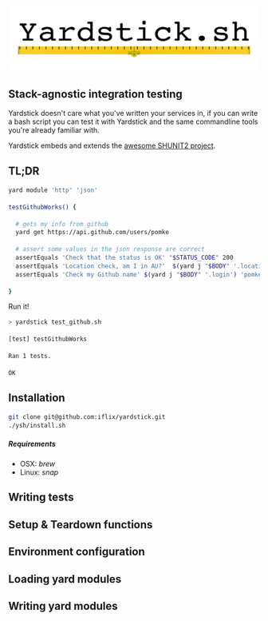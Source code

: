 ![Yardstick Logo](/ysh/yardstick.png?raw=true)

##  Stack-agnostic integration testing

Yardstick doesn't care what you've written your services in, if you can
write a bash script you can test it with Yardstick and the same commandline
tools you're already familiar with. 

Yardstick embeds and extends the [awesome SHUNIT2 project](https://github.com/kward/shunit2).


## TL;DR

```bash
yard module 'http' 'json' 

testGithubWorks() {

  # gets my info from github
  yard get https://api.github.com/users/pomke

  # assert some values in the json response are correct
  assertEquals 'Check that the status is OK' "$STATUS_CODE" 200
  assertEquals 'Location check, am I in AU?'  $(yard j "$BODY" '.location') 'Australia'
  assertEquals 'Check my Github name' $(yard j "$BODY" '.login') 'pomke'

}
```

Run it! 

```bash
> yardstick test_github.sh

[test] testGithubWorks

Ran 1 tests.

OK
```


## Installation 

```bash
git clone git@github.com:iflix/yardstick.git
./ysh/install.sh
```

##### Requirements

* OSX: _brew_
* Linux: _snap_


## Writing tests

## Setup & Teardown functions

## Environment configuration

## Loading yard modules

## Writing yard modules
